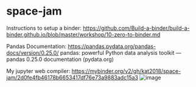# space-jam

Instructions to setup a binder:
https://github.com/Build-a-binder/build-a-binder.github.io/blob/master/workshop/10-zero-to-binder.md

Pandas Documentation: 
https://pandas.pydata.org/pandas-docs/version/0.25.0/
pandas: powerful Python data analysis toolkit — pandas 0.25.0 documentation (pydata.org)

My jupyter web compiler: https://mybinder.org/v2/gh/kat2018/space-jam/2d0fe4fb46178b6653417df76e73a9883adc15a3 
![image](https://user-images.githubusercontent.com/38105203/121454473-dd39b980-c970-11eb-941b-9a228dea4da1.png)
